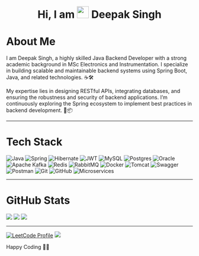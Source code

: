 <div align="center"><h1> Hi, I am <img src="https://raw.githubusercontent.com/TheDudeThatCode/TheDudeThatCode/master/Assets/Hi.gif" width="32px"/> Deepak Singh </h1></div>

# About Me
I am Deepak Singh, a highly skilled Java Backend Developer with a strong academic background in MSc Electronics and Instrumentation. I specialize in building scalable and maintainable backend systems using Spring Boot, Java, and related technologies. ☕🛠️

My expertise lies in designing RESTful APIs, integrating databases, and ensuring the robustness and security of backend applications. I’m continuously exploring the Spring ecosystem to implement best practices in backend development. 🚀📦


---

# Tech Stack

![Java](https://img.shields.io/badge/java-%23ED8B00.svg?logo=java&logoColor=white&style=for-the-badge)
![Spring](https://img.shields.io/badge/spring-%236DB33F.svg?logo=spring&logoColor=white&style=for-the-badge)
![Hibernate](https://img.shields.io/badge/hibernate-%231C4A3C.svg?logo=hibernate&logoColor=white&style=for-the-badge)
![JWT](https://img.shields.io/badge/JWT-black?logo=JSON%20web%20tokens&style=for-the-badge)
![MySQL](https://img.shields.io/badge/mysql-%2300f.svg?logo=mysql&logoColor=white&style=for-the-badge)
![Postgres](https://img.shields.io/badge/postgres-%23316192.svg?logo=postgresql&logoColor=white&style=for-the-badge)
![Oracle](https://img.shields.io/badge/oracle-%23F80000.svg?logo=oracle&logoColor=white&style=for-the-badge)
![Apache Kafka](https://img.shields.io/badge/kafka-%23001030.svg?logo=apachekafka&logoColor=white&style=for-the-badge)
![Redis](https://img.shields.io/badge/redis-%23DC382D.svg?logo=redis&logoColor=white&style=for-the-badge)
![RabbitMQ](https://img.shields.io/badge/rabbitmq-%23FF6600.svg?logo=rabbitmq&logoColor=white&style=for-the-badge)
![Docker](https://img.shields.io/badge/docker-%230db7ed.svg?logo=docker&logoColor=white&style=for-the-badge)
![Tomcat](https://img.shields.io/badge/tomcat-%23F8DC75.svg?logo=apachetomcat&logoColor=black&style=for-the-badge)
![Swagger](https://img.shields.io/badge/swagger-%2385EA2D.svg?logo=swagger&logoColor=black&style=for-the-badge)
![Postman](https://img.shields.io/badge/postman-%23FF6C37.svg?logo=postman&logoColor=white&style=for-the-badge)
![Git](https://img.shields.io/badge/git-%23F05033.svg?logo=git&logoColor=white&style=for-the-badge)
![GitHub](https://img.shields.io/badge/github-%23121011.svg?logo=github&logoColor=white&style=for-the-badge)
![Microservices](https://img.shields.io/badge/microservices-%231DA1F2.svg?style=for-the-badge)

---

# GitHub Stats

![](https://github-readme-stats.vercel.app/api?username=deepak1121&hide_border=false&include_all_commits=false&count_private=false)
![](https://github-readme-streak-stats.herokuapp.com/?user=deepak1121&hide_border=false)
![](https://github-readme-stats.vercel.app/api/top-langs/?username=deepak1121&hide_border=false&include_all_commits=false&count_private=false&layout=compact)

---

[![LeetCode Profile](https://img.shields.io/badge/LeetCode-Profile-orange?style=flat-square&logo=leetcode)](https://leetcode.com/YourUsername/)
[![](https://visitcount.itsvg.in/api?id=deepak1121&icon=0&color=0)](https://visitcount.itsvg.in)

Happy Coding 🚀🔥

